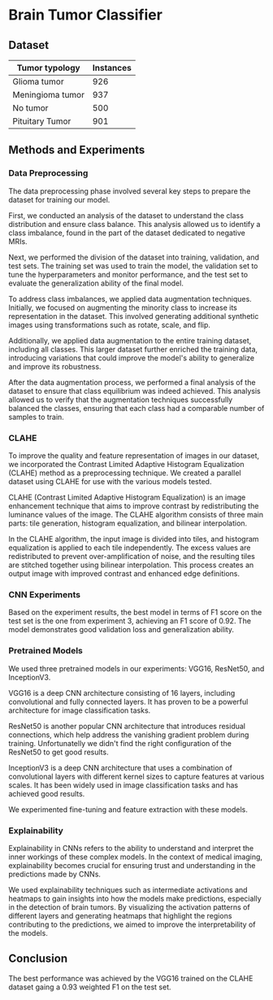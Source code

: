 # Brain Tumor Classifier

## Dataset

| Tumor typology  | Instances |
|-----------------|-----------|
| Glioma tumor    | 926       |
| Meningioma tumor| 937       |
| No tumor        | 500       |
| Pituitary Tumor | 901       |

## Methods and Experiments

### Data Preprocessing

The data preprocessing phase involved several key steps to prepare the dataset for training our model.

First, we conducted an analysis of the dataset to understand the class distribution and ensure class balance. This analysis allowed us to identify a class imbalance, found in the part of the dataset dedicated to negative MRIs.

Next, we performed the division of the dataset into training, validation, and test sets. The training set was used to train the model, the validation set to tune the hyperparameters and monitor performance, and the test set to evaluate the generalization ability of the final model.

To address class imbalances, we applied data augmentation techniques. Initially, we focused on augmenting the minority class to increase its representation in the dataset. This involved generating additional synthetic images using transformations such as rotate, scale, and flip.

Additionally, we applied data augmentation to the entire training dataset, including all classes. This larger dataset further enriched the training data, introducing variations that could improve the model's ability to generalize and improve its robustness.

After the data augmentation process, we performed a final analysis of the dataset to ensure that class equilibrium was indeed achieved. This analysis allowed us to verify that the augmentation techniques successfully balanced the classes, ensuring that each class had a comparable number of samples to train.

### CLAHE

To improve the quality and feature representation of images in our dataset, we incorporated the Contrast Limited Adaptive Histogram Equalization (CLAHE) method as a preprocessing technique. We created a parallel dataset using CLAHE for use with the various models tested.

CLAHE (Contrast Limited Adaptive Histogram Equalization) is an image enhancement technique that aims to improve contrast by redistributing the luminance values of the image. The CLAHE algorithm consists of three main parts: tile generation, histogram equalization, and bilinear interpolation.

In the CLAHE algorithm, the input image is divided into tiles, and histogram equalization is applied to each tile independently. The excess values are redistributed to prevent over-amplification of noise, and the resulting tiles are stitched together using bilinear interpolation. This process creates an output image with improved contrast and enhanced edge definitions.

### CNN Experiments

Based on the experiment results, the best model in terms of F1 score on the test set is the one from experiment 3, achieving an F1 score of 0.92. The model demonstrates good validation loss and generalization ability.

### Pretrained Models

We used three pretrained models in our experiments: VGG16, ResNet50, and InceptionV3.

VGG16 is a deep CNN architecture consisting of 16 layers, including convolutional and fully connected layers. It has proven to be a powerful architecture for image classification tasks.

ResNet50 is another popular CNN architecture that introduces residual connections, which help address the vanishing gradient problem during training. Unfortunatelly we didn't find the right configuration of the ResNet50 to get good results.

InceptionV3 is a deep CNN architecture that uses a combination of convolutional layers with different kernel sizes to capture features at various scales. It has been widely used in image classification tasks and has achieved good results.

We experimented fine-tuning and feature extraction with these models.

### Explainability

Explainability in CNNs refers to the ability to understand and interpret the inner workings of these complex models. In the context of medical imaging, explainability becomes crucial for ensuring trust and understanding in the predictions made by CNNs.

We used explainability techniques such as intermediate activations and heatmaps to gain insights into how the models make predictions, especially in the detection of brain tumors. By visualizing the activation patterns of different layers and generating heatmaps that highlight the regions contributing to the predictions, we aimed to improve the interpretability of the models.

## Conclusion

The best performance was achieved by the VGG16 trained on the CLAHE dataset gaing a 0.93 weighted F1 on the test set.
